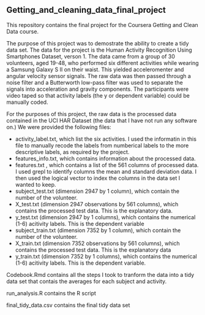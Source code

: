 ## Getting_and_cleaning_data_final_project

This repository contains the final project for the Coursera Getting and Clean Data course.

The purpose of this project was to demostrate the ability to create a tidy data set. The data for the project is the Human Activity Recognition Using Smartphones Dataset, verson 1. The data came from a group of 30 volunteers, aged 19-48, who performed six different activities while wearing a Samsung Galaxy S II on their waist. This yielded acceleromenter and angular velocity sensor signals. The raw data was then passed through a noise filter and a Butterworth low-pass filter was used to separate the signals into acceleration and gravity components. The participants were video taped so that activity labels (the y or dependent variable) could be manually coded.

For the purposes of this project, the raw data is the processed data contained in the UCI HAR Dataset (the data that I have not run any software on.) We were provided the following files:

- activity_label.txt, which list the six activities. I used the informatin in this file to manually recode the labels from numberical labels to the more descriptive labels, as required by the project. 
- features_info.txt, which contains information about the processed data. 
- features.txt , which contains a list of the 561 columns of processed data. I used grepl to identify columns the mean and standard deviation data. I then used the logical vector to index the columns in the data set I wanted to keep. 
- subject_test.txt (dimension 2947 by 1 column), which contain the number of the volunteer. 
- X_test.txt (dimension 2947 observations by 561 columns), which contains the processed test data. This is the explanatory data. 
- y_test.txt (dimension 2947 by 1 columns), which contains the numerical (1-6) acitivity labels. This is the dependent variable 
- subject_train.txt (dimension 7352 by 1 column), which contain the number of the volunteer. 
- X_train.txt (dimension 7352 observations by 561 columns), which contains the processed test data. This is the explanatory data
- y_train.txt (dimension 7352 by 1 columns), which contains the numerical (1-6) acitivity labels. This is the dependent variable.

Codebook.Rmd contains all the steps I took to tranform the data into a tidy data set that contais the averages for each subject and activity.

run_analysis.R contains the R script

final_tidy_data.csv contains the final tidy data set

